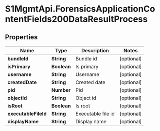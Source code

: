 # S1MgmtApi.ForensicsApplicationContentFields200DataResultProcess

## Properties
Name | Type | Description | Notes
------------ | ------------- | ------------- | -------------
**bundleId** | **String** | Bundle id | [optional] 
**isPrimary** | **Boolean** | Is primary | [optional] 
**username** | **String** | Username | [optional] 
**createdDate** | **String** | Created date | [optional] 
**pid** | **Number** | Pid | [optional] 
**objectId** | **String** | Object id | [optional] 
**isRoot** | **Boolean** | Is root | [optional] 
**executableFileId** | **String** | Executable file id | [optional] 
**displayName** | **String** | Display name | [optional] 


